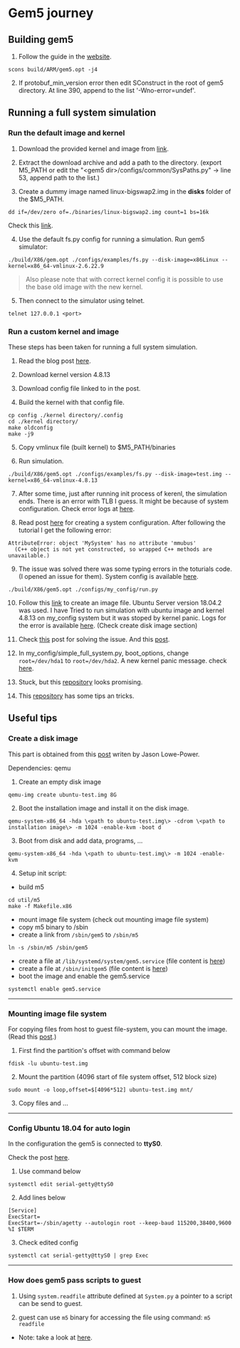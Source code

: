 # Gem5 journey

## Building gem5

1. Follow the guide in the [website](http://gem5.org/Introduction).
```
scons build/ARM/gem5.opt -j4
```

2. If protobuf_min_version error then edit SConstruct in the root of gem5 directory.
At line 390, append to the list '-Wno-error=undef'.

## Running a full system simulation

### Run the default image and kernel

1. Download the provided kernel and image from [link](http://gem5.org/Download).

2. Extract the download archive and add a path to the directory. (export M5_PATH or
edit the "\<gem5 dir\>/configs/common/SysPaths.py" -> line 53, append path to the list.)

3. Create a dummy image named linux-bigswap2.img in the **disks** folder of the $M5_PATH.
```
dd if=/dev/zero of=./binaries/linux-bigswap2.img count=1 bs=16k
```
Check this [link](https://stackoverflow.com/questions/56319473/gem-5-ioerror-cant-find-a-path-to-system-files-full-system-x86-simulation-set).

4. Use the default fs.py config for running a simulation.
Run gem5 simulator: 
```
./build/X86/gem.opt ./configs/examples/fs.py --disk-image=x86Linux --kernel=x86_64-vmlinux-2.6.22.9
```
>Also please note that with correct kernel config it is possible to use the base old image with the new kernel.

5. Then connect to the simulator using telnet.
```
telnet 127.0.0.1 <port>
```

### Run a custom kernel and image

These steps has been taken for running a full system simulation.

1. Read the blog post [here](http://www.lowepower.com/jason/setting-up-gem5-full-system.html).

2. Download kernel version 4.8.13

3. Download config file linked to in the post.

4. Build the kernel with that config file.
```
cp config ./kernel directory/.config
cd ./kernel directory/
make oldconfig
make -j9
```

5. Copy vmlinux file (built kernel) to $M5_PATH/binaries

6. Run simulation.
```
./build/X86/gem5.opt ./configs/examples/fs.py --disk-image=test.img --kernel=x86_64-vmlinux-4.8.13
```

7. After some time, just after running init process of kerenl, the simulation ends.
There is an error with TLB I guess. It might be because of system configuration.
Check error logs at [here](./tlb_assertion_error).

8. Read post [here](http://learning.gem5.org/book/part5/fs_config.html)
for creating a system configuration.
After following the tutorial I get the following error:
```
AttributeError: object 'MySystem' has no attribute 'mmubus'
  (C++ object is not yet constructed, so wrapped C++ methods are unavailable.)
```

9. The issue was solved there was some typing errors in the toturials code.
(I opened an issue for them).
System config is available [here](./my_config).
```
./build/X86/gem5.opt ./configs/my_config/run.py
```

10. Follow this [link](http://www.lowepower.com/jason/setting-up-gem5-full-system.html)
to create an image file. Ubuntu Server version 18.04.2 was used.
I have Tried to run simulation with ubuntu image and kernel 4.8.13 on my_config system
but it was stoped by kernel panic.
Logs for the error is available [here](./kernel-panic/).
(Check create disk image section)

11. Check [this](https://askubuntu.com/questions/41930/kernel-panic-not-syncing-vfs-unable-to-mount-root-fs-on-unknown-block0-0) post for solving the issue.
And this [post](https://wiki.gentoo.org/wiki/Knowledge_Base:Unable_to_mount_root_fs).

12. In my_config/simple_full_system.py, boot_options, change `root=/dev/hda1` to `root=/dev/hda2`. 
A new kernel panic message. check [here](./kernel-panic-2).

13. Stuck, but this [repository](https://github.com/cirosantilli/linux-kernel-module-cheat/tree/6aa2f783a8a18589ae66e85f781f86b08abb3397#gem5-system-parameters) looks promising.

14. This [repository](https://github.com/tukl-msd/gem5.TnT) has some tips an tricks.

## Useful tips
### Create a disk image
This part is obtained from this [post](http://www.lowepower.com/jason/setting-up-gem5-full-system.html)
writen by Jason Lowe-Power.

Dependencies: qemu

1. Create an empty disk image
```
qemu-img create ubuntu-test.img 8G
```

2. Boot the installation image and install it on the disk image.
```
qemu-system-x86_64 -hda \<path to ubuntu-test.img\> -cdrom \<path to installation image\> -m 1024 -enable-kvm -boot d
```

3. Boot from disk and add data, programs, ...
```
qemu-system-x86_64 -hda \<path to ubuntu-test.img\> -m 1024 -enable-kvm
```

4. Setup init script:
* build m5 
```
cd util/m5
make -f Makefile.x86
```
* mount image file system (check out mounting image file system)
* copy m5 binary to /sbin
* create a link from `/sbin/gem5` to `/sbin/m5`
```
ln -s /sbin/m5 /sbin/gem5
```
* create a file at `/lib/systemd/system/gem5.service`
(file content is [here](./init_script/gem5.service))
* create a file at `/sbin/initgem5`
(file content is [here](./init_script/initgem5))
* boot the image and enable the gem5.service
```
systemctl enable gem5.service
```

---

### Mounting image file system
For copying files from host to guest file-system, you can mount the image.
(Read this [post](https://www.cnx-software.com/2011/09/29/how-to-transfer-files-between-host-and-qemu/).)

1. First find the partition's offset with command below
```
fdisk -lu ubuntu-test.img
```

2. Mount the partition
(4096 start of file system offset, 512 block size)
```
sudo mount -o loop,offset=$[4096*512] ubuntu-test.img mnt/
```

3. Copy files and ...

---

### Config Ubuntu 18.04 for auto login
In the configuration the gem5 is connected to **ttyS0**.

Check the post [here](https://unix.stackexchange.com/questions/297252/how-do-you-configure-autologin-in-debian-jessie).

1. Use command below
```
systemctl edit serial-getty@ttyS0
```

2. Add lines below
```
[Service]
ExecStart=
ExecStart=-/sbin/agetty --autologin root --keep-baud 115200,38400,9600 %I $TERM
```

3. Check edited config
```
systemctl cat serial-getty@ttyS0 | grep Exec
```

---

### How does gem5 pass scripts to guest

1. Using `system.readfile` attribute defined at `System.py` a pointer 
to a script can be send to guest.

2. guest can use `m5` binary for accessing the file using command:
`m5 readfile`

* Note: take a look at [here](https://stackoverflow.com/questions/49516399/how-to-use-m5-readfile-and-m5-execfile-in-gem5/49538051).

